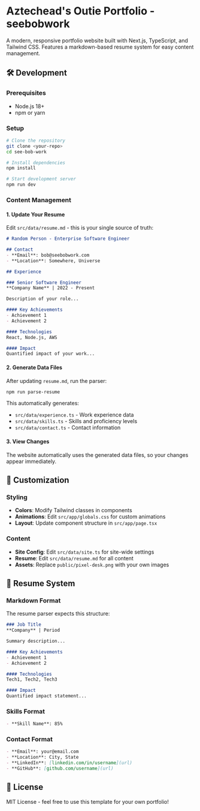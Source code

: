 # Aztechead's Outie Portfolio - seebobwork

A modern, responsive portfolio website built with Next.js, TypeScript, and Tailwind CSS. Features a markdown-based resume system for easy content management.


## 🛠️ Development

### Prerequisites
- Node.js 18+ 
- npm or yarn

### Setup
```bash
# Clone the repository
git clone <your-repo>
cd see-bob-work

# Install dependencies
npm install

# Start development server
npm run dev
```

### Content Management

#### 1. Update Your Resume
Edit `src/data/resume.md` - this is your single source of truth:

```markdown
# Random Person - Enterprise Software Engineer

## Contact
- **Email**: bob@seebobwork.com
- **Location**: Somewhere, Universe

## Experience

### Senior Software Engineer
**Company Name** | 2022 - Present

Description of your role...

#### Key Achievements
- Achievement 1
- Achievement 2

#### Technologies
React, Node.js, AWS

#### Impact
Quantified impact of your work...
```

#### 2. Generate Data Files
After updating `resume.md`, run the parser:

```bash
npm run parse-resume
```

This automatically generates:
- `src/data/experience.ts` - Work experience data
- `src/data/skills.ts` - Skills and proficiency levels  
- `src/data/contact.ts` - Contact information

#### 3. View Changes
The website automatically uses the generated data files, so your changes appear immediately.

## 🎨 Customization

### Styling
- **Colors**: Modify Tailwind classes in components
- **Animations**: Edit `src/app/globals.css` for custom animations
- **Layout**: Update component structure in `src/app/page.tsx`

### Content
- **Site Config**: Edit `src/data/site.ts` for site-wide settings
- **Resume**: Edit `src/data/resume.md` for all content
- **Assets**: Replace `public/pixel-desk.png` with your own images

## 📄 Resume System

### Markdown Format
The resume parser expects this structure:

```markdown
### Job Title
**Company** | Period

Summary description...

#### Key Achievements
- Achievement 1
- Achievement 2

#### Technologies
Tech1, Tech2, Tech3

#### Impact
Quantified impact statement...
```

### Skills Format
```markdown
- **Skill Name**: 85%
```

### Contact Format
```markdown
- **Email**: your@email.com
- **Location**: City, State
- **LinkedIn**: [linkedin.com/in/username](url)
- **GitHub**: [github.com/username](url)
```

## 📄 License

MIT License - feel free to use this template for your own portfolio!
